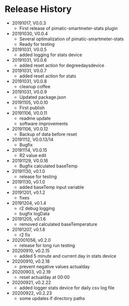 # Release History

* 20191017, V0.0.3
  * First release of pimatic-smartmeter-stats plugin
* 20191030, V0.0.4
  * Several optimalization of pimatic-smartmeter-stats
  * Ready for testing
* 20191031, V0.0.5
  * added logging for stats device
* 20191031, V0.0.6
  * added reset action for degreedaysdevice
* 20191031, V0.0.7
  * added reset action for stats
* 20191031, V0.0.8
  * cleanup coffee
* 20191031, V0.0.9
  * Updated package.json
* 20191105, V0.0.10
  * First publish
* 20191106, V0.0.11
  * readme update
  * software improvements
* 20191106, V0.0.12
  * Backup of data before reset
* 20191112, V0.0.13/14
  * Bugfix
* 20191114, V0.0.15
  * R2 value edit
* 20191129, V0.0.16
  * Bugfix calculated baseTemp
* 20191130, v0.1.0
  * release for testing
* 20191130, v0.1.0
  * added baseTemp input variable
* 20191201, v0.1.2
  * fixes
* 20191204, v0.1.4
  * r2 debug logging
  * bugfix logData
* 20191205, v0.1.6
  * removed calculated baseTemperature
* 20191207, v0.1.8
  * r2 fix
* 202001056, v0.2.0
  * release for long run testing
* 20200910, v0.2.15
  * added 5 minute and current day in stats device
* 20200910, v0.2.18
  * prevent negative values actualday
* 20200903, v0.2.19
  * reset actualday at 00:00
* 20200921, v0.2.22
  * added logger stats device for daily csv log file
* 20200922, v0.2.23
  * some updates if directory paths
